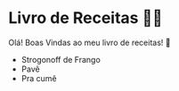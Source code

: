 # Livro de Receitas :man_cook:

Olá! Boas Vindas ao meu livro de receitas! :wave:

- Strogonoff de Frango
- Pavê
- Pra cumê
